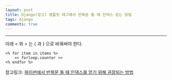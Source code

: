 ```yaml
---
layout: post
title: Django(장고) 템플릿 태그에서 반복문 돌 때 인덱스 얻는 방법
tags: django
comments: true
---
```

  
---
  
아래 < 와 > 는 { 과 } 으로 바꿔써야 한다.
  
~~~
<% for item in items %>
    << forloop.counter >>
<% endfor %>
~~~
  
참고링크: [파이썬에서 반복문 돌 때 인덱스를 얻기 위해 권장되는 방법](https://jwkcp.github.io/2018/02/21/how-to-get-loop-index-in-python/)

  